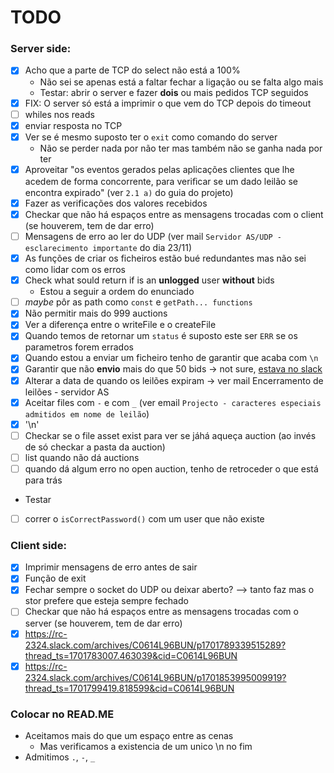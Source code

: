# TODO

### Server side:

- [x] Acho que a parte de TCP do select não está a 100%
  - Não sei se apenas está a faltar fechar a ligação ou se falta algo mais
  - Testar: abrir o server e fazer **dois** ou mais pedidos TCP seguidos
- [x] FIX: O server só está a imprimir o que vem do TCP depois do timeout
- [ ] whiles nos reads
- [x] enviar resposta no TCP
- [x] Ver se é mesmo suposto ter o `exit` como comando do server
  - Não se perder nada por não ter mas também não se ganha nada por ter
- [x] Aproveitar "os eventos gerados pelas aplicações clientes que lhe acedem de forma concorrente, para veriﬁcar se um dado leilão se encontra expirado" (ver `2.1 a)` do guia do projeto)
- [x] Fazer as verificações dos valores recebidos
- [x] Checkar que não há espaços entre as mensagens trocadas com o client (se houverem, tem de dar erro)
- [ ] Mensagens de erro ao ler do UDP (ver mail `Servidor AS/UDP - esclarecimento importante` do dia 23/11)
- [x] As funções de criar os ficheiros estão bué redundantes mas não sei como lidar com os erros
- [x] Check what sould return if is an **unlogged** user **without** bids
  - Estou a seguir a ordem do enunciado
- [ ] _maybe_ pôr as path como `const` e `getPath... functions`
- [x] Não permitir mais do 999 auctions
- [x] Ver a diferença entre o writeFile e o createFile
- [x] Quando temos de retornar um `status` é suposto este ser `ERR` se os parametros forem errados
- [x] Quando estou a enviar um ficheiro tenho de garantir que acaba com `\n`
- [x] Garantir que não **envio** mais do que 50 bids -> not sure, [estava no slack](https://rc-2324.slack.com/archives/C0614L96BUN/p1701964605129539)
- [x] Alterar a data de quando os leilões expiram -> ver mail Encerramento de leilões - servidor AS
- [x] Aceitar files com `-` e com `_` (ver email `Projecto - caracteres especiais admitidos em nome de leilão`)
- [x] '\n'
- [ ] Checkar se o file asset exist para ver se jáhá aqueça auction (ao invés de só checkar a pasta da auction)
- [ ] list quando não dá auctions
- [ ] quando dá algum erro no open auction, tenho de retroceder o que está para trás

- Testar
- [ ] correr o `isCorrectPassword()` com um user que não existe

### Client side:

- [x] Imprimir mensagens de erro antes de sair
- [x] Função de exit
- [x] Fechar sempre o socket do UDP ou deixar aberto? --> tanto faz mas o stor prefere que esteja sempre fechado
- [ ] Checkar que não há espaços entre as mensagens trocadas com o server (se houverem, tem de dar erro)
- [x] https://rc-2324.slack.com/archives/C0614L96BUN/p1701789339515289?thread_ts=1701783007.463039&cid=C0614L96BUN
- [x] https://rc-2324.slack.com/archives/C0614L96BUN/p1701853995009919?thread_ts=1701799419.818599&cid=C0614L96BUN

### Colocar no READ.ME

- Aceitamos mais do que um espaço entre as cenas
  - Mas verificamos a existencia de um unico \n no fim
- Admitimos `.`, `-`, `_`
